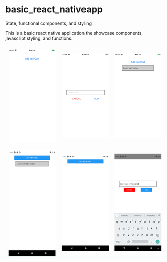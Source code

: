 # basic_react_nativeapp
State, functional components, and styling


This is a basic react native application the showcase components, javascript styling, and functions.


<div style="display:flex">
  <img src="./docs/images/img.png" alt="React native" style="padding:10px"
    title="add list" width="150" height="auto" />

  <img src="./docs/images/img4.png" alt="React native" style="padding:10px"
    title="add list" width="150" height="auto" />

  <img src="./docs/images/img5.png" alt="React native" style="padding:10px"
    title="add list" width="150" height="auto" />
</div>
<div style="display:flex">
  <img src="./docs/images/img3.png" alt="React native" style="padding:10px"
    title="add list" width="150" height="auto" />

  <img src="./docs/images/img1.png" alt="React native" style="padding:10px"
    title="add list" width="150" height="auto" />

  <img src="./docs/images/img2.png" alt="React native" style="padding:10px"
    title="add list" width="150" height="auto" />
</div>
